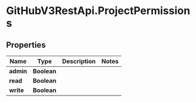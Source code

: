 # GitHubV3RestApi.ProjectPermissions

## Properties

Name | Type | Description | Notes
------------ | ------------- | ------------- | -------------
**admin** | **Boolean** |  | 
**read** | **Boolean** |  | 
**write** | **Boolean** |  | 


